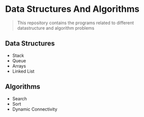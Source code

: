 # Data Structures And Algorithms
> This repository contains the programs related to different datastructure and algorithm problems

## Data Structures
* Stack
* Queue
* Arrays
* Linked List

## Algorithms
* Search
* Sort
* Dynamic Connectivity
